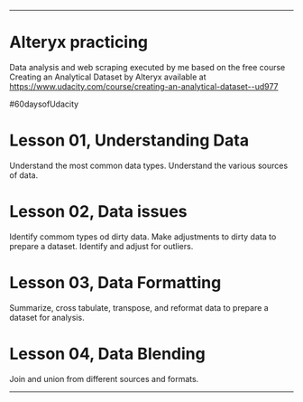 __________________________________________

# Alteryx practicing
Data analysis and web scraping executed by me based on the free course
Creating an Analytical Dataset by Alteryx
available at https://www.udacity.com/course/creating-an-analytical-dataset--ud977

#60daysofUdacity

# Lesson 01, Understanding Data
Understand the most common data types. Understand the various sources of data.

# Lesson 02, Data issues
Identify commom types od dirty data. Make adjustments to dirty data to prepare a dataset. Identify and adjust for outliers.

# Lesson 03, Data Formatting
Summarize, cross tabulate, transpose, and reformat data to prepare a dataset for analysis.

# Lesson 04, Data Blending
Join and union from different sources and formats.

__________________________________________
